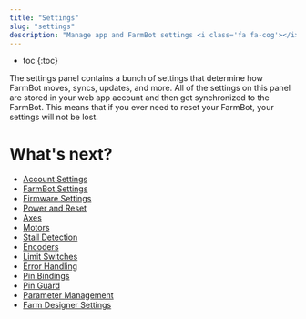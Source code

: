 ```yaml
---
title: "Settings"
slug: "settings"
description: "Manage app and FarmBot settings <i class='fa fa-cog'></i>\n[Open in the app](https://my.farm.bot/app/designer/settings)"
---
```


* toc
{:toc}

The settings panel contains a bunch of settings that determine how FarmBot moves, syncs, updates, and more. All of the settings on this panel are stored in your web app account and then get synchronized to the FarmBot. This means that if you ever need to reset your FarmBot, your settings will not be lost.

# What's next?

 * [Account Settings](settings/account-settings.md)
 * [FarmBot Settings](settings/farmbot-settings.md)
 * [Firmware Settings](settings/firmware-settings.md)
 * [Power and Reset](settings/power-and-reset.md)
 * [Axes](settings/axes.md)
 * [Motors](settings/motors.md)
 * [Stall Detection](settings/stall-detection.md)
 * [Encoders](settings/encoders.md)
 * [Limit Switches](settings/limit-switches.md)
 * [Error Handling](settings/error-handling.md)
 * [Pin Bindings](settings/pin-bindings.md)
 * [Pin Guard](settings/pin-guard.md)
 * [Parameter Management](settings/parameter-management.md)
 * [Farm Designer Settings](settings/farm-designer-settings.md)
